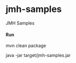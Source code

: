 jmh-samples
===========

JMH Samples



#### Run

mvn clean package

java -jar target/jmh-samples.jar
